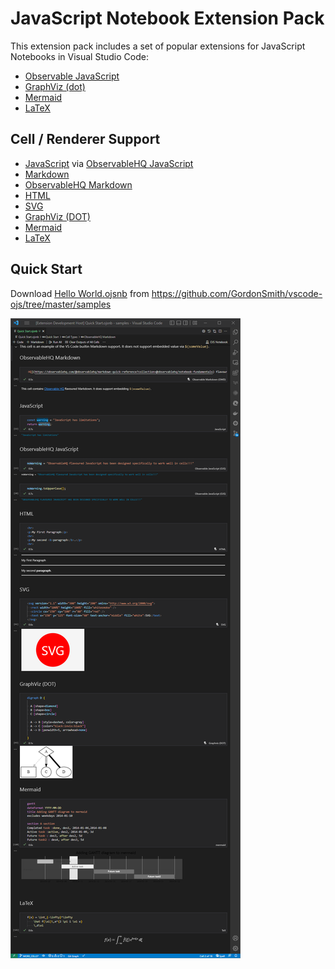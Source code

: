 # JavaScript Notebook Extension Pack

This extension pack includes a set of popular extensions for JavaScript Notebooks in Visual Studio Code:

- [Observable JavaScript](https://marketplace.visualstudio.com/items?itemName=GordonSmith.observable-js)
- [GraphViz (dot)](https://marketplace.visualstudio.com/items?itemName=joaompinto.vscode-graphviz)
- [Mermaid](https://marketplace.visualstudio.com/items?itemName=bpruitt-goddard.mermaid-markdown-syntax-highlighting)
- [LaTeX](https://marketplace.visualstudio.com/items?itemName=james-yu.latex-workshop)

## Cell / Renderer Support

- [JavaScript](https://www.javascript.com/) via [ObservableHQ JavaScript](https://observablehq.com/@observablehq/introduction-to-code?collection=@observablehq/notebook-fundamentals)
- [Markdown](https://www.markdownguide.org/)
- [ObservableHQ Markdown](https://observablehq.com/@observablehq/markdown-quick-reference?collection=@observablehq/notebook-fundamentals)
- [HTML](https://developer.mozilla.org/en-US/docs/Web/HTML)
- [SVG](https://developer.mozilla.org/en-US/docs/Web/SVG)
- [GraphViz (DOT)](https://graphviz.org/)
- [Mermaid](https://mermaid-js.github.io/mermaid/#/)
- [LaTeX](https://www.latex-project.org/about/)

## Quick Start

Download [Hello World.ojsnb](https://cdn.jsdelivr.net/gh/GordonSmith/vscode-ojs/samples/Quick%20Start.ojsnb) from https://github.com/GordonSmith/vscode-ojs/tree/master/samples

![quick_start](./quick_start.png)
